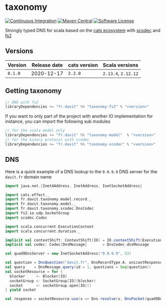 # taxonomy

[![Continuous Integration](https://github.com/RustedBones/taxonomy/workflows/Continuous%20Integration/badge.svg?branch=master)](https://github.com/RustedBones/taxonomy/actions?query=branch%3Amaster+workflow%3A"Continuous+Integration")
[![Maven Central](https://maven-badges.herokuapp.com/maven-central/fr.davit/taxonomy_2.13/badge.svg)](https://maven-badges.herokuapp.com/maven-central/fr.davit/taxonomy_2.13)
[![Software License](https://img.shields.io/badge/license-Apache%202-brightgreen.svg?style=flat)](LICENSE)

Strongly typed DNS for scala based on the [cats ecosystem](https://github.com/typelevel/cats)
with [scodec](https://github.com/scodec/scodec) 
and [fs2](https://github.com/typelevel/fs2)

## Versions

| Version | Release date | cats version | Scala versions      |
| ------- | ------------ | -----------  | ------------------- |
| `0.1.0` | 2020-12-17   | `2.2.0`      | `2.13.4`, `2.12.12` |


## Getting taxonomy

```sbt
// DNS with fs2
libraryDependencies += "fr.davit" %% "taxonomy-fs2" % "<version>"
```

If you want to only part of the project with another IO implementation for instance,
you can import the following sub modules

```sbt
// for the scala model only
libraryDependencies += "fr.davit" %% "taxonomy-model"  % "<version>"
// for the binary protocol with scodec
libraryDependencies += "fr.davit" %% "taxonomy-scodec" % "<version>"
```

## DNS

Here is a quick example of a DNS lookup to the `9.9.9.9` DNS server for the `davit.fr` domain name

```scala
import java.net.{Inet4Address, InetAddress, InetSocketAddress}

import cats.effect._
import fr.davit.taxonomy.model.record._
import fr.davit.taxonomy.model._
import fr.davit.taxonomy.scodec.DnsCodec
import fs2.io.udp.SocketGroup
import scodec.Codec

import scala.concurrent.ExecutionContext
import scala.concurrent.duration._

implicit val contextShift: ContextShift[IO] = IO.contextShift(ExecutionContext.global)
implicit val codec: Codec[DnsMessage]       = DnsCodec.dnsMessage

val quad9DnsServer = new InetSocketAddress("9.9.9.9", 53)

val question = DnsQuestion("davit.fr", DnsRecordType.A, unicastResponse = false, DnsRecordClass.Internet)
val query    = DnsMessage.query(id = 1, questions = Seq(question))
val socketResource = for {
  blocker     <- Blocker[IO]
  socketGroup <- SocketGroup[IO](blocker)
  socket      <- socketGroup.open[IO]()
} yield socket

val response = socketResource.use(s => Dns.resolve(s, DnsPacket(quad9DnsServer, query))).unsafeRunSync()
```
